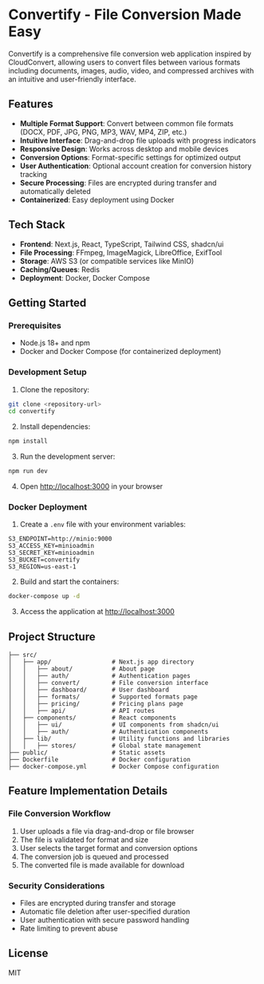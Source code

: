 # Convertify - File Conversion Made Easy

Convertify is a comprehensive file conversion web application inspired by CloudConvert, allowing users to convert files between various formats including documents, images, audio, video, and compressed archives with an intuitive and user-friendly interface.

## Features

- **Multiple Format Support**: Convert between common file formats (DOCX, PDF, JPG, PNG, MP3, WAV, MP4, ZIP, etc.)
- **Intuitive Interface**: Drag-and-drop file uploads with progress indicators
- **Responsive Design**: Works across desktop and mobile devices
- **Conversion Options**: Format-specific settings for optimized output
- **User Authentication**: Optional account creation for conversion history tracking
- **Secure Processing**: Files are encrypted during transfer and automatically deleted
- **Containerized**: Easy deployment using Docker

## Tech Stack

- **Frontend**: Next.js, React, TypeScript, Tailwind CSS, shadcn/ui
- **File Processing**: FFmpeg, ImageMagick, LibreOffice, ExifTool
- **Storage**: AWS S3 (or compatible services like MinIO)
- **Caching/Queues**: Redis
- **Deployment**: Docker, Docker Compose

## Getting Started

### Prerequisites

- Node.js 18+ and npm
- Docker and Docker Compose (for containerized deployment)

### Development Setup

1. Clone the repository:

```bash
git clone <repository-url>
cd convertify
```

2. Install dependencies:

```bash
npm install
```

3. Run the development server:

```bash
npm run dev
```

4. Open [http://localhost:3000](http://localhost:3000) in your browser

### Docker Deployment

1. Create a `.env` file with your environment variables:

```
S3_ENDPOINT=http://minio:9000
S3_ACCESS_KEY=minioadmin
S3_SECRET_KEY=minioadmin
S3_BUCKET=convertify
S3_REGION=us-east-1
```

2. Build and start the containers:

```bash
docker-compose up -d
```

3. Access the application at [http://localhost:3000](http://localhost:3000)

## Project Structure

```
├── src/
│   ├── app/                 # Next.js app directory
│   │   ├── about/           # About page
│   │   ├── auth/            # Authentication pages
│   │   ├── convert/         # File conversion interface
│   │   ├── dashboard/       # User dashboard
│   │   ├── formats/         # Supported formats page
│   │   ├── pricing/         # Pricing plans page
│   │   ├── api/             # API routes
│   ├── components/          # React components
│   │   ├── ui/              # UI components from shadcn/ui
│   │   ├── auth/            # Authentication components
│   ├── lib/                 # Utility functions and libraries
│   │   ├── stores/          # Global state management
├── public/                  # Static assets
├── Dockerfile               # Docker configuration
├── docker-compose.yml       # Docker Compose configuration
```

## Feature Implementation Details

### File Conversion Workflow

1. User uploads a file via drag-and-drop or file browser
2. The file is validated for format and size
3. User selects the target format and conversion options
4. The conversion job is queued and processed
5. The converted file is made available for download

### Security Considerations

- Files are encrypted during transfer and storage
- Automatic file deletion after user-specified duration
- User authentication with secure password handling
- Rate limiting to prevent abuse

## License

MIT
